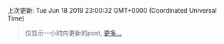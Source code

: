 
  
 上次更新: Tue Jun 18 2019 23:00:32 GMT+0000 (Coordinated Universal Time) 

 > 仅显示一小时内更新的post, [更多...](screenshots/)
  